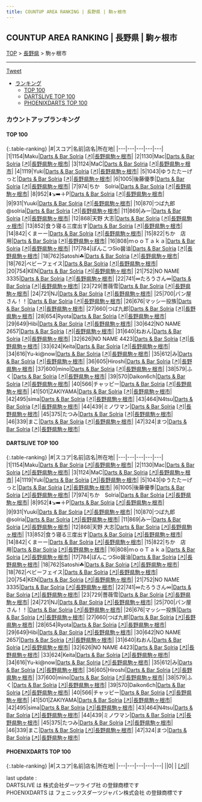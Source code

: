 ```yaml
---
title: COUNTUP AREA RANKING | 長野県 | 駒ヶ根市
---
```

## COUNTUP AREA RANKING | 長野県 | 駒ヶ根市

[TOP](/darts/rank/) > [長野県](/darts/rank/長野県/) > 駒ヶ根市

___

<a href="https://twitter.com/share?ref_src=twsrc%5Etfw" data-text="COUNTUP AREA RANKING | 長野県駒ヶ根市" class="twitter-share-button" data-hashtags="DARTSLIVE,PHOENIXDARTS,darts,ダーツ" data-show-count="false">Tweet</a>

* [ランキング](#カウントアップランキング)
    * [TOP 100](#top-100)
    * [DARTSLIVE TOP 100](#dartslive-top-100)
    * [PHOENIXDARTS TOP 100](#phoenixdarts-top-100)

### カウントアップランキング

#### TOP 100



{:.table-ranking}
|#|スコア|名前|店名|所在地|
|---|---|---|---|---|
|1|1154|<span class="rank-name-dl">Maku</span>|<a href="/darts/rank/shops/61bf7620a77f283ba3f63593b5358cc4.html">Darts & Bar Solria</a> <a href="https://search.dartslive.com/jp/shop/61bf7620a77f283ba3f63593b5358cc4">[↗]</a>|<a href="/darts/rank/長野県/駒ヶ根市">長野県駒ヶ根市</a>|
|2|1130|<span class="rank-name-dl">Mac</span>|<a href="/darts/rank/shops/61bf7620a77f283ba3f63593b5358cc4.html">Darts & Bar Solria</a> <a href="https://search.dartslive.com/jp/shop/61bf7620a77f283ba3f63593b5358cc4">[↗]</a>|<a href="/darts/rank/長野県/駒ヶ根市">長野県駒ヶ根市</a>|
|3|1124|<span class="rank-name-dl">MaC</span>|<a href="/darts/rank/shops/61bf7620a77f283ba3f63593b5358cc4.html">Darts & Bar Solria</a> <a href="https://search.dartslive.com/jp/shop/61bf7620a77f283ba3f63593b5358cc4">[↗]</a>|<a href="/darts/rank/長野県/駒ヶ根市">長野県駒ヶ根市</a>|
|4|1119|<span class="rank-name-dl">Yuki</span>|<a href="/darts/rank/shops/61bf7620a77f283ba3f63593b5358cc4.html">Darts & Bar Solria</a> <a href="https://search.dartslive.com/jp/shop/61bf7620a77f283ba3f63593b5358cc4">[↗]</a>|<a href="/darts/rank/長野県/駒ヶ根市">長野県駒ヶ根市</a>|
|5|1043|<span class="rank-name-dl">ゆうたたーげっと</span>|<a href="/darts/rank/shops/61bf7620a77f283ba3f63593b5358cc4.html">Darts & Bar Solria</a> <a href="https://search.dartslive.com/jp/shop/61bf7620a77f283ba3f63593b5358cc4">[↗]</a>|<a href="/darts/rank/長野県/駒ヶ根市">長野県駒ヶ根市</a>|
|6|1005|<span class="rank-name-dl">後藤優季</span>|<a href="/darts/rank/shops/61bf7620a77f283ba3f63593b5358cc4.html">Darts & Bar Solria</a> <a href="https://search.dartslive.com/jp/shop/61bf7620a77f283ba3f63593b5358cc4">[↗]</a>|<a href="/darts/rank/長野県/駒ヶ根市">長野県駒ヶ根市</a>|
|7|974|<span class="rank-name-dl">ちか　Solria</span>|<a href="/darts/rank/shops/61bf7620a77f283ba3f63593b5358cc4.html">Darts & Bar Solria</a> <a href="https://search.dartslive.com/jp/shop/61bf7620a77f283ba3f63593b5358cc4">[↗]</a>|<a href="/darts/rank/長野県/駒ヶ根市">長野県駒ヶ根市</a>|
|8|952|<span class="rank-name-dl">⬇️↘️➡️＋P</span>|<a href="/darts/rank/shops/61bf7620a77f283ba3f63593b5358cc4.html">Darts & Bar Solria</a> <a href="https://search.dartslive.com/jp/shop/61bf7620a77f283ba3f63593b5358cc4">[↗]</a>|<a href="/darts/rank/長野県/駒ヶ根市">長野県駒ヶ根市</a>|
|9|931|<span class="rank-name-dl">Yuuki</span>|<a href="/darts/rank/shops/61bf7620a77f283ba3f63593b5358cc4.html">Darts & Bar Solria</a> <a href="https://search.dartslive.com/jp/shop/61bf7620a77f283ba3f63593b5358cc4">[↗]</a>|<a href="/darts/rank/長野県/駒ヶ根市">長野県駒ヶ根市</a>|
|10|870|<span class="rank-name-dl">つば九郎@solria</span>|<a href="/darts/rank/shops/61bf7620a77f283ba3f63593b5358cc4.html">Darts & Bar Solria</a> <a href="https://search.dartslive.com/jp/shop/61bf7620a77f283ba3f63593b5358cc4">[↗]</a>|<a href="/darts/rank/長野県/駒ヶ根市">長野県駒ヶ根市</a>|
|11|869|<span class="rank-name-dl">みー</span>|<a href="/darts/rank/shops/61bf7620a77f283ba3f63593b5358cc4.html">Darts & Bar Solria</a> <a href="https://search.dartslive.com/jp/shop/61bf7620a77f283ba3f63593b5358cc4">[↗]</a>|<a href="/darts/rank/長野県/駒ヶ根市">長野県駒ヶ根市</a>|
|12|868|<span class="rank-name-dl">天野 大志</span>|<a href="/darts/rank/shops/61bf7620a77f283ba3f63593b5358cc4.html">Darts & Bar Solria</a> <a href="https://search.dartslive.com/jp/shop/61bf7620a77f283ba3f63593b5358cc4">[↗]</a>|<a href="/darts/rank/長野県/駒ヶ根市">長野県駒ヶ根市</a>|
|13|852|<span class="rank-name-dl">食う寝る三度出す</span>|<a href="/darts/rank/shops/61bf7620a77f283ba3f63593b5358cc4.html">Darts & Bar Solria</a> <a href="https://search.dartslive.com/jp/shop/61bf7620a77f283ba3f63593b5358cc4">[↗]</a>|<a href="/darts/rank/長野県/駒ヶ根市">長野県駒ヶ根市</a>|
|14|842|<span class="rank-name-dl">くまーー</span>|<a href="/darts/rank/shops/61bf7620a77f283ba3f63593b5358cc4.html">Darts & Bar Solria</a> <a href="https://search.dartslive.com/jp/shop/61bf7620a77f283ba3f63593b5358cc4">[↗]</a>|<a href="/darts/rank/長野県/駒ヶ根市">長野県駒ヶ根市</a>|
|15|822|<span class="rank-name-dl">ちか　店用</span>|<a href="/darts/rank/shops/61bf7620a77f283ba3f63593b5358cc4.html">Darts & Bar Solria</a> <a href="https://search.dartslive.com/jp/shop/61bf7620a77f283ba3f63593b5358cc4">[↗]</a>|<a href="/darts/rank/長野県/駒ヶ根市">長野県駒ヶ根市</a>|
|16|808|<span class="rank-name-dl">ｍｏｏＴａｋａ</span>|<a href="/darts/rank/shops/61bf7620a77f283ba3f63593b5358cc4.html">Darts & Bar Solria</a> <a href="https://search.dartslive.com/jp/shop/61bf7620a77f283ba3f63593b5358cc4">[↗]</a>|<a href="/darts/rank/長野県/駒ヶ根市">長野県駒ヶ根市</a>|
|17|784|<span class="rank-name-dl">ぽんこつSio醤油</span>|<a href="/darts/rank/shops/61bf7620a77f283ba3f63593b5358cc4.html">Darts & Bar Solria</a> <a href="https://search.dartslive.com/jp/shop/61bf7620a77f283ba3f63593b5358cc4">[↗]</a>|<a href="/darts/rank/長野県/駒ヶ根市">長野県駒ヶ根市</a>|
|18|762|<span class="rank-name-dl">Satoshi☘︎︎</span>|<a href="/darts/rank/shops/61bf7620a77f283ba3f63593b5358cc4.html">Darts & Bar Solria</a> <a href="https://search.dartslive.com/jp/shop/61bf7620a77f283ba3f63593b5358cc4">[↗]</a>|<a href="/darts/rank/長野県/駒ヶ根市">長野県駒ヶ根市</a>|
|18|762|<span class="rank-name-dl">ベビーフェイス</span>|<a href="/darts/rank/shops/61bf7620a77f283ba3f63593b5358cc4.html">Darts & Bar Solria</a> <a href="https://search.dartslive.com/jp/shop/61bf7620a77f283ba3f63593b5358cc4">[↗]</a>|<a href="/darts/rank/長野県/駒ヶ根市">長野県駒ヶ根市</a>|
|20|754|<span class="rank-name-dl">KEN</span>|<a href="/darts/rank/shops/61bf7620a77f283ba3f63593b5358cc4.html">Darts & Bar Solria</a> <a href="https://search.dartslive.com/jp/shop/61bf7620a77f283ba3f63593b5358cc4">[↗]</a>|<a href="/darts/rank/長野県/駒ヶ根市">長野県駒ヶ根市</a>|
|21|752|<span class="rank-name-dl">NO NAME 3335</span>|<a href="/darts/rank/shops/61bf7620a77f283ba3f63593b5358cc4.html">Darts & Bar Solria</a> <a href="https://search.dartslive.com/jp/shop/61bf7620a77f283ba3f63593b5358cc4">[↗]</a>|<a href="/darts/rank/長野県/駒ヶ根市">長野県駒ヶ根市</a>|
|22|741|<span class="rank-name-dl">∞たろうさん∞</span>|<a href="/darts/rank/shops/61bf7620a77f283ba3f63593b5358cc4.html">Darts & Bar Solria</a> <a href="https://search.dartslive.com/jp/shop/61bf7620a77f283ba3f63593b5358cc4">[↗]</a>|<a href="/darts/rank/長野県/駒ヶ根市">長野県駒ヶ根市</a>|
|23|729|<span class="rank-name-dl">薔薇雪</span>|<a href="/darts/rank/shops/61bf7620a77f283ba3f63593b5358cc4.html">Darts & Bar Solria</a> <a href="https://search.dartslive.com/jp/shop/61bf7620a77f283ba3f63593b5358cc4">[↗]</a>|<a href="/darts/rank/長野県/駒ヶ根市">長野県駒ヶ根市</a>|
|24|721|<span class="rank-name-dl">NJ</span>|<a href="/darts/rank/shops/61bf7620a77f283ba3f63593b5358cc4.html">Darts & Bar Solria</a> <a href="https://search.dartslive.com/jp/shop/61bf7620a77f283ba3f63593b5358cc4">[↗]</a>|<a href="/darts/rank/長野県/駒ヶ根市">長野県駒ヶ根市</a>|
|25|700|<span class="rank-name-dl">パン屋さん！！</span>|<a href="/darts/rank/shops/61bf7620a77f283ba3f63593b5358cc4.html">Darts & Bar Solria</a> <a href="https://search.dartslive.com/jp/shop/61bf7620a77f283ba3f63593b5358cc4">[↗]</a>|<a href="/darts/rank/長野県/駒ヶ根市">長野県駒ヶ根市</a>|
|26|676|<span class="rank-name-dl">マッシー投族</span>|<a href="/darts/rank/shops/61bf7620a77f283ba3f63593b5358cc4.html">Darts & Bar Solria</a> <a href="https://search.dartslive.com/jp/shop/61bf7620a77f283ba3f63593b5358cc4">[↗]</a>|<a href="/darts/rank/長野県/駒ヶ根市">長野県駒ヶ根市</a>|
|27|660|<span class="rank-name-dl">つば九郎</span>|<a href="/darts/rank/shops/61bf7620a77f283ba3f63593b5358cc4.html">Darts & Bar Solria</a> <a href="https://search.dartslive.com/jp/shop/61bf7620a77f283ba3f63593b5358cc4">[↗]</a>|<a href="/darts/rank/長野県/駒ヶ根市">長野県駒ヶ根市</a>|
|28|654|<span class="rank-name-dl">Ryota</span>|<a href="/darts/rank/shops/61bf7620a77f283ba3f63593b5358cc4.html">Darts & Bar Solria</a> <a href="https://search.dartslive.com/jp/shop/61bf7620a77f283ba3f63593b5358cc4">[↗]</a>|<a href="/darts/rank/長野県/駒ヶ根市">長野県駒ヶ根市</a>|
|29|649|<span class="rank-name-dl">Hibi</span>|<a href="/darts/rank/shops/61bf7620a77f283ba3f63593b5358cc4.html">Darts & Bar Solria</a> <a href="https://search.dartslive.com/jp/shop/61bf7620a77f283ba3f63593b5358cc4">[↗]</a>|<a href="/darts/rank/長野県/駒ヶ根市">長野県駒ヶ根市</a>|
|30|642|<span class="rank-name-dl">NO NAME 2657</span>|<a href="/darts/rank/shops/61bf7620a77f283ba3f63593b5358cc4.html">Darts & Bar Solria</a> <a href="https://search.dartslive.com/jp/shop/61bf7620a77f283ba3f63593b5358cc4">[↗]</a>|<a href="/darts/rank/長野県/駒ヶ根市">長野県駒ヶ根市</a>|
|31|640|<span class="rank-name-dl">ねおん</span>|<a href="/darts/rank/shops/61bf7620a77f283ba3f63593b5358cc4.html">Darts & Bar Solria</a> <a href="https://search.dartslive.com/jp/shop/61bf7620a77f283ba3f63593b5358cc4">[↗]</a>|<a href="/darts/rank/長野県/駒ヶ根市">長野県駒ヶ根市</a>|
|32|626|<span class="rank-name-dl">NO NAME 4423</span>|<a href="/darts/rank/shops/61bf7620a77f283ba3f63593b5358cc4.html">Darts & Bar Solria</a> <a href="https://search.dartslive.com/jp/shop/61bf7620a77f283ba3f63593b5358cc4">[↗]</a>|<a href="/darts/rank/長野県/駒ヶ根市">長野県駒ヶ根市</a>|
|33|624|<span class="rank-name-dl">Keita</span>|<a href="/darts/rank/shops/61bf7620a77f283ba3f63593b5358cc4.html">Darts & Bar Solria</a> <a href="https://search.dartslive.com/jp/shop/61bf7620a77f283ba3f63593b5358cc4">[↗]</a>|<a href="/darts/rank/長野県/駒ヶ根市">長野県駒ヶ根市</a>|
|34|616|<span class="rank-name-dl">Yu-ki@now</span>|<a href="/darts/rank/shops/61bf7620a77f283ba3f63593b5358cc4.html">Darts & Bar Solria</a> <a href="https://search.dartslive.com/jp/shop/61bf7620a77f283ba3f63593b5358cc4">[↗]</a>|<a href="/darts/rank/長野県/駒ヶ根市">長野県駒ヶ根市</a>|
|35|612|<span class="rank-name-dl">み</span>|<a href="/darts/rank/shops/61bf7620a77f283ba3f63593b5358cc4.html">Darts & Bar Solria</a> <a href="https://search.dartslive.com/jp/shop/61bf7620a77f283ba3f63593b5358cc4">[↗]</a>|<a href="/darts/rank/長野県/駒ヶ根市">長野県駒ヶ根市</a>|
|36|605|<span class="rank-name-dl">Hiroshi</span>|<a href="/darts/rank/shops/61bf7620a77f283ba3f63593b5358cc4.html">Darts & Bar Solria</a> <a href="https://search.dartslive.com/jp/shop/61bf7620a77f283ba3f63593b5358cc4">[↗]</a>|<a href="/darts/rank/長野県/駒ヶ根市">長野県駒ヶ根市</a>|
|37|600|<span class="rank-name-dl">mino</span>|<a href="/darts/rank/shops/61bf7620a77f283ba3f63593b5358cc4.html">Darts & Bar Solria</a> <a href="https://search.dartslive.com/jp/shop/61bf7620a77f283ba3f63593b5358cc4">[↗]</a>|<a href="/darts/rank/長野県/駒ヶ根市">長野県駒ヶ根市</a>|
|38|579|<span class="rank-name-dl">ふく</span>|<a href="/darts/rank/shops/61bf7620a77f283ba3f63593b5358cc4.html">Darts & Bar Solria</a> <a href="https://search.dartslive.com/jp/shop/61bf7620a77f283ba3f63593b5358cc4">[↗]</a>|<a href="/darts/rank/長野県/駒ヶ根市">長野県駒ヶ根市</a>|
|39|570|<span class="rank-name-dl">Daikon6ch</span>|<a href="/darts/rank/shops/61bf7620a77f283ba3f63593b5358cc4.html">Darts & Bar Solria</a> <a href="https://search.dartslive.com/jp/shop/61bf7620a77f283ba3f63593b5358cc4">[↗]</a>|<a href="/darts/rank/長野県/駒ヶ根市">長野県駒ヶ根市</a>|
|40|566|<span class="rank-name-dl">チャッピー</span>|<a href="/darts/rank/shops/61bf7620a77f283ba3f63593b5358cc4.html">Darts & Bar Solria</a> <a href="https://search.dartslive.com/jp/shop/61bf7620a77f283ba3f63593b5358cc4">[↗]</a>|<a href="/darts/rank/長野県/駒ヶ根市">長野県駒ヶ根市</a>|
|41|501|<span class="rank-name-dl">ZAKIYAMA</span>|<a href="/darts/rank/shops/61bf7620a77f283ba3f63593b5358cc4.html">Darts & Bar Solria</a> <a href="https://search.dartslive.com/jp/shop/61bf7620a77f283ba3f63593b5358cc4">[↗]</a>|<a href="/darts/rank/長野県/駒ヶ根市">長野県駒ヶ根市</a>|
|42|495|<span class="rank-name-dl">sima</span>|<a href="/darts/rank/shops/61bf7620a77f283ba3f63593b5358cc4.html">Darts & Bar Solria</a> <a href="https://search.dartslive.com/jp/shop/61bf7620a77f283ba3f63593b5358cc4">[↗]</a>|<a href="/darts/rank/長野県/駒ヶ根市">長野県駒ヶ根市</a>|
|43|464|<span class="rank-name-dl">N4tsu</span>|<a href="/darts/rank/shops/61bf7620a77f283ba3f63593b5358cc4.html">Darts & Bar Solria</a> <a href="https://search.dartslive.com/jp/shop/61bf7620a77f283ba3f63593b5358cc4">[↗]</a>|<a href="/darts/rank/長野県/駒ヶ根市">長野県駒ヶ根市</a>|
|44|439|<span class="rank-name-dl">ミノワマン</span>|<a href="/darts/rank/shops/61bf7620a77f283ba3f63593b5358cc4.html">Darts & Bar Solria</a> <a href="https://search.dartslive.com/jp/shop/61bf7620a77f283ba3f63593b5358cc4">[↗]</a>|<a href="/darts/rank/長野県/駒ヶ根市">長野県駒ヶ根市</a>|
|45|375|<span class="rank-name-dl">たつみ</span>|<a href="/darts/rank/shops/61bf7620a77f283ba3f63593b5358cc4.html">Darts & Bar Solria</a> <a href="https://search.dartslive.com/jp/shop/61bf7620a77f283ba3f63593b5358cc4">[↗]</a>|<a href="/darts/rank/長野県/駒ヶ根市">長野県駒ヶ根市</a>|
|46|339|<span class="rank-name-dl">まこ</span>|<a href="/darts/rank/shops/61bf7620a77f283ba3f63593b5358cc4.html">Darts & Bar Solria</a> <a href="https://search.dartslive.com/jp/shop/61bf7620a77f283ba3f63593b5358cc4">[↗]</a>|<a href="/darts/rank/長野県/駒ヶ根市">長野県駒ヶ根市</a>|
|47|324|<span class="rank-name-dl">まつ</span>|<a href="/darts/rank/shops/61bf7620a77f283ba3f63593b5358cc4.html">Darts & Bar Solria</a> <a href="https://search.dartslive.com/jp/shop/61bf7620a77f283ba3f63593b5358cc4">[↗]</a>|<a href="/darts/rank/長野県/駒ヶ根市">長野県駒ヶ根市</a>|


#### DARTSLIVE TOP 100



{:.table-ranking}
|#|スコア|名前|店名|所在地|
|---|---|---|---|---|
|1|1154|<span class="rank-name-dl">Maku</span>|<a href="/darts/rank/shops/61bf7620a77f283ba3f63593b5358cc4.html">Darts & Bar Solria</a> <a href="https://search.dartslive.com/jp/shop/61bf7620a77f283ba3f63593b5358cc4">[↗]</a>|<a href="/darts/rank/長野県/駒ヶ根市">長野県駒ヶ根市</a>|
|2|1130|<span class="rank-name-dl">Mac</span>|<a href="/darts/rank/shops/61bf7620a77f283ba3f63593b5358cc4.html">Darts & Bar Solria</a> <a href="https://search.dartslive.com/jp/shop/61bf7620a77f283ba3f63593b5358cc4">[↗]</a>|<a href="/darts/rank/長野県/駒ヶ根市">長野県駒ヶ根市</a>|
|3|1124|<span class="rank-name-dl">MaC</span>|<a href="/darts/rank/shops/61bf7620a77f283ba3f63593b5358cc4.html">Darts & Bar Solria</a> <a href="https://search.dartslive.com/jp/shop/61bf7620a77f283ba3f63593b5358cc4">[↗]</a>|<a href="/darts/rank/長野県/駒ヶ根市">長野県駒ヶ根市</a>|
|4|1119|<span class="rank-name-dl">Yuki</span>|<a href="/darts/rank/shops/61bf7620a77f283ba3f63593b5358cc4.html">Darts & Bar Solria</a> <a href="https://search.dartslive.com/jp/shop/61bf7620a77f283ba3f63593b5358cc4">[↗]</a>|<a href="/darts/rank/長野県/駒ヶ根市">長野県駒ヶ根市</a>|
|5|1043|<span class="rank-name-dl">ゆうたたーげっと</span>|<a href="/darts/rank/shops/61bf7620a77f283ba3f63593b5358cc4.html">Darts & Bar Solria</a> <a href="https://search.dartslive.com/jp/shop/61bf7620a77f283ba3f63593b5358cc4">[↗]</a>|<a href="/darts/rank/長野県/駒ヶ根市">長野県駒ヶ根市</a>|
|6|1005|<span class="rank-name-dl">後藤優季</span>|<a href="/darts/rank/shops/61bf7620a77f283ba3f63593b5358cc4.html">Darts & Bar Solria</a> <a href="https://search.dartslive.com/jp/shop/61bf7620a77f283ba3f63593b5358cc4">[↗]</a>|<a href="/darts/rank/長野県/駒ヶ根市">長野県駒ヶ根市</a>|
|7|974|<span class="rank-name-dl">ちか　Solria</span>|<a href="/darts/rank/shops/61bf7620a77f283ba3f63593b5358cc4.html">Darts & Bar Solria</a> <a href="https://search.dartslive.com/jp/shop/61bf7620a77f283ba3f63593b5358cc4">[↗]</a>|<a href="/darts/rank/長野県/駒ヶ根市">長野県駒ヶ根市</a>|
|8|952|<span class="rank-name-dl">⬇️↘️➡️＋P</span>|<a href="/darts/rank/shops/61bf7620a77f283ba3f63593b5358cc4.html">Darts & Bar Solria</a> <a href="https://search.dartslive.com/jp/shop/61bf7620a77f283ba3f63593b5358cc4">[↗]</a>|<a href="/darts/rank/長野県/駒ヶ根市">長野県駒ヶ根市</a>|
|9|931|<span class="rank-name-dl">Yuuki</span>|<a href="/darts/rank/shops/61bf7620a77f283ba3f63593b5358cc4.html">Darts & Bar Solria</a> <a href="https://search.dartslive.com/jp/shop/61bf7620a77f283ba3f63593b5358cc4">[↗]</a>|<a href="/darts/rank/長野県/駒ヶ根市">長野県駒ヶ根市</a>|
|10|870|<span class="rank-name-dl">つば九郎@solria</span>|<a href="/darts/rank/shops/61bf7620a77f283ba3f63593b5358cc4.html">Darts & Bar Solria</a> <a href="https://search.dartslive.com/jp/shop/61bf7620a77f283ba3f63593b5358cc4">[↗]</a>|<a href="/darts/rank/長野県/駒ヶ根市">長野県駒ヶ根市</a>|
|11|869|<span class="rank-name-dl">みー</span>|<a href="/darts/rank/shops/61bf7620a77f283ba3f63593b5358cc4.html">Darts & Bar Solria</a> <a href="https://search.dartslive.com/jp/shop/61bf7620a77f283ba3f63593b5358cc4">[↗]</a>|<a href="/darts/rank/長野県/駒ヶ根市">長野県駒ヶ根市</a>|
|12|868|<span class="rank-name-dl">天野 大志</span>|<a href="/darts/rank/shops/61bf7620a77f283ba3f63593b5358cc4.html">Darts & Bar Solria</a> <a href="https://search.dartslive.com/jp/shop/61bf7620a77f283ba3f63593b5358cc4">[↗]</a>|<a href="/darts/rank/長野県/駒ヶ根市">長野県駒ヶ根市</a>|
|13|852|<span class="rank-name-dl">食う寝る三度出す</span>|<a href="/darts/rank/shops/61bf7620a77f283ba3f63593b5358cc4.html">Darts & Bar Solria</a> <a href="https://search.dartslive.com/jp/shop/61bf7620a77f283ba3f63593b5358cc4">[↗]</a>|<a href="/darts/rank/長野県/駒ヶ根市">長野県駒ヶ根市</a>|
|14|842|<span class="rank-name-dl">くまーー</span>|<a href="/darts/rank/shops/61bf7620a77f283ba3f63593b5358cc4.html">Darts & Bar Solria</a> <a href="https://search.dartslive.com/jp/shop/61bf7620a77f283ba3f63593b5358cc4">[↗]</a>|<a href="/darts/rank/長野県/駒ヶ根市">長野県駒ヶ根市</a>|
|15|822|<span class="rank-name-dl">ちか　店用</span>|<a href="/darts/rank/shops/61bf7620a77f283ba3f63593b5358cc4.html">Darts & Bar Solria</a> <a href="https://search.dartslive.com/jp/shop/61bf7620a77f283ba3f63593b5358cc4">[↗]</a>|<a href="/darts/rank/長野県/駒ヶ根市">長野県駒ヶ根市</a>|
|16|808|<span class="rank-name-dl">ｍｏｏＴａｋａ</span>|<a href="/darts/rank/shops/61bf7620a77f283ba3f63593b5358cc4.html">Darts & Bar Solria</a> <a href="https://search.dartslive.com/jp/shop/61bf7620a77f283ba3f63593b5358cc4">[↗]</a>|<a href="/darts/rank/長野県/駒ヶ根市">長野県駒ヶ根市</a>|
|17|784|<span class="rank-name-dl">ぽんこつSio醤油</span>|<a href="/darts/rank/shops/61bf7620a77f283ba3f63593b5358cc4.html">Darts & Bar Solria</a> <a href="https://search.dartslive.com/jp/shop/61bf7620a77f283ba3f63593b5358cc4">[↗]</a>|<a href="/darts/rank/長野県/駒ヶ根市">長野県駒ヶ根市</a>|
|18|762|<span class="rank-name-dl">Satoshi☘︎︎</span>|<a href="/darts/rank/shops/61bf7620a77f283ba3f63593b5358cc4.html">Darts & Bar Solria</a> <a href="https://search.dartslive.com/jp/shop/61bf7620a77f283ba3f63593b5358cc4">[↗]</a>|<a href="/darts/rank/長野県/駒ヶ根市">長野県駒ヶ根市</a>|
|18|762|<span class="rank-name-dl">ベビーフェイス</span>|<a href="/darts/rank/shops/61bf7620a77f283ba3f63593b5358cc4.html">Darts & Bar Solria</a> <a href="https://search.dartslive.com/jp/shop/61bf7620a77f283ba3f63593b5358cc4">[↗]</a>|<a href="/darts/rank/長野県/駒ヶ根市">長野県駒ヶ根市</a>|
|20|754|<span class="rank-name-dl">KEN</span>|<a href="/darts/rank/shops/61bf7620a77f283ba3f63593b5358cc4.html">Darts & Bar Solria</a> <a href="https://search.dartslive.com/jp/shop/61bf7620a77f283ba3f63593b5358cc4">[↗]</a>|<a href="/darts/rank/長野県/駒ヶ根市">長野県駒ヶ根市</a>|
|21|752|<span class="rank-name-dl">NO NAME 3335</span>|<a href="/darts/rank/shops/61bf7620a77f283ba3f63593b5358cc4.html">Darts & Bar Solria</a> <a href="https://search.dartslive.com/jp/shop/61bf7620a77f283ba3f63593b5358cc4">[↗]</a>|<a href="/darts/rank/長野県/駒ヶ根市">長野県駒ヶ根市</a>|
|22|741|<span class="rank-name-dl">∞たろうさん∞</span>|<a href="/darts/rank/shops/61bf7620a77f283ba3f63593b5358cc4.html">Darts & Bar Solria</a> <a href="https://search.dartslive.com/jp/shop/61bf7620a77f283ba3f63593b5358cc4">[↗]</a>|<a href="/darts/rank/長野県/駒ヶ根市">長野県駒ヶ根市</a>|
|23|729|<span class="rank-name-dl">薔薇雪</span>|<a href="/darts/rank/shops/61bf7620a77f283ba3f63593b5358cc4.html">Darts & Bar Solria</a> <a href="https://search.dartslive.com/jp/shop/61bf7620a77f283ba3f63593b5358cc4">[↗]</a>|<a href="/darts/rank/長野県/駒ヶ根市">長野県駒ヶ根市</a>|
|24|721|<span class="rank-name-dl">NJ</span>|<a href="/darts/rank/shops/61bf7620a77f283ba3f63593b5358cc4.html">Darts & Bar Solria</a> <a href="https://search.dartslive.com/jp/shop/61bf7620a77f283ba3f63593b5358cc4">[↗]</a>|<a href="/darts/rank/長野県/駒ヶ根市">長野県駒ヶ根市</a>|
|25|700|<span class="rank-name-dl">パン屋さん！！</span>|<a href="/darts/rank/shops/61bf7620a77f283ba3f63593b5358cc4.html">Darts & Bar Solria</a> <a href="https://search.dartslive.com/jp/shop/61bf7620a77f283ba3f63593b5358cc4">[↗]</a>|<a href="/darts/rank/長野県/駒ヶ根市">長野県駒ヶ根市</a>|
|26|676|<span class="rank-name-dl">マッシー投族</span>|<a href="/darts/rank/shops/61bf7620a77f283ba3f63593b5358cc4.html">Darts & Bar Solria</a> <a href="https://search.dartslive.com/jp/shop/61bf7620a77f283ba3f63593b5358cc4">[↗]</a>|<a href="/darts/rank/長野県/駒ヶ根市">長野県駒ヶ根市</a>|
|27|660|<span class="rank-name-dl">つば九郎</span>|<a href="/darts/rank/shops/61bf7620a77f283ba3f63593b5358cc4.html">Darts & Bar Solria</a> <a href="https://search.dartslive.com/jp/shop/61bf7620a77f283ba3f63593b5358cc4">[↗]</a>|<a href="/darts/rank/長野県/駒ヶ根市">長野県駒ヶ根市</a>|
|28|654|<span class="rank-name-dl">Ryota</span>|<a href="/darts/rank/shops/61bf7620a77f283ba3f63593b5358cc4.html">Darts & Bar Solria</a> <a href="https://search.dartslive.com/jp/shop/61bf7620a77f283ba3f63593b5358cc4">[↗]</a>|<a href="/darts/rank/長野県/駒ヶ根市">長野県駒ヶ根市</a>|
|29|649|<span class="rank-name-dl">Hibi</span>|<a href="/darts/rank/shops/61bf7620a77f283ba3f63593b5358cc4.html">Darts & Bar Solria</a> <a href="https://search.dartslive.com/jp/shop/61bf7620a77f283ba3f63593b5358cc4">[↗]</a>|<a href="/darts/rank/長野県/駒ヶ根市">長野県駒ヶ根市</a>|
|30|642|<span class="rank-name-dl">NO NAME 2657</span>|<a href="/darts/rank/shops/61bf7620a77f283ba3f63593b5358cc4.html">Darts & Bar Solria</a> <a href="https://search.dartslive.com/jp/shop/61bf7620a77f283ba3f63593b5358cc4">[↗]</a>|<a href="/darts/rank/長野県/駒ヶ根市">長野県駒ヶ根市</a>|
|31|640|<span class="rank-name-dl">ねおん</span>|<a href="/darts/rank/shops/61bf7620a77f283ba3f63593b5358cc4.html">Darts & Bar Solria</a> <a href="https://search.dartslive.com/jp/shop/61bf7620a77f283ba3f63593b5358cc4">[↗]</a>|<a href="/darts/rank/長野県/駒ヶ根市">長野県駒ヶ根市</a>|
|32|626|<span class="rank-name-dl">NO NAME 4423</span>|<a href="/darts/rank/shops/61bf7620a77f283ba3f63593b5358cc4.html">Darts & Bar Solria</a> <a href="https://search.dartslive.com/jp/shop/61bf7620a77f283ba3f63593b5358cc4">[↗]</a>|<a href="/darts/rank/長野県/駒ヶ根市">長野県駒ヶ根市</a>|
|33|624|<span class="rank-name-dl">Keita</span>|<a href="/darts/rank/shops/61bf7620a77f283ba3f63593b5358cc4.html">Darts & Bar Solria</a> <a href="https://search.dartslive.com/jp/shop/61bf7620a77f283ba3f63593b5358cc4">[↗]</a>|<a href="/darts/rank/長野県/駒ヶ根市">長野県駒ヶ根市</a>|
|34|616|<span class="rank-name-dl">Yu-ki@now</span>|<a href="/darts/rank/shops/61bf7620a77f283ba3f63593b5358cc4.html">Darts & Bar Solria</a> <a href="https://search.dartslive.com/jp/shop/61bf7620a77f283ba3f63593b5358cc4">[↗]</a>|<a href="/darts/rank/長野県/駒ヶ根市">長野県駒ヶ根市</a>|
|35|612|<span class="rank-name-dl">み</span>|<a href="/darts/rank/shops/61bf7620a77f283ba3f63593b5358cc4.html">Darts & Bar Solria</a> <a href="https://search.dartslive.com/jp/shop/61bf7620a77f283ba3f63593b5358cc4">[↗]</a>|<a href="/darts/rank/長野県/駒ヶ根市">長野県駒ヶ根市</a>|
|36|605|<span class="rank-name-dl">Hiroshi</span>|<a href="/darts/rank/shops/61bf7620a77f283ba3f63593b5358cc4.html">Darts & Bar Solria</a> <a href="https://search.dartslive.com/jp/shop/61bf7620a77f283ba3f63593b5358cc4">[↗]</a>|<a href="/darts/rank/長野県/駒ヶ根市">長野県駒ヶ根市</a>|
|37|600|<span class="rank-name-dl">mino</span>|<a href="/darts/rank/shops/61bf7620a77f283ba3f63593b5358cc4.html">Darts & Bar Solria</a> <a href="https://search.dartslive.com/jp/shop/61bf7620a77f283ba3f63593b5358cc4">[↗]</a>|<a href="/darts/rank/長野県/駒ヶ根市">長野県駒ヶ根市</a>|
|38|579|<span class="rank-name-dl">ふく</span>|<a href="/darts/rank/shops/61bf7620a77f283ba3f63593b5358cc4.html">Darts & Bar Solria</a> <a href="https://search.dartslive.com/jp/shop/61bf7620a77f283ba3f63593b5358cc4">[↗]</a>|<a href="/darts/rank/長野県/駒ヶ根市">長野県駒ヶ根市</a>|
|39|570|<span class="rank-name-dl">Daikon6ch</span>|<a href="/darts/rank/shops/61bf7620a77f283ba3f63593b5358cc4.html">Darts & Bar Solria</a> <a href="https://search.dartslive.com/jp/shop/61bf7620a77f283ba3f63593b5358cc4">[↗]</a>|<a href="/darts/rank/長野県/駒ヶ根市">長野県駒ヶ根市</a>|
|40|566|<span class="rank-name-dl">チャッピー</span>|<a href="/darts/rank/shops/61bf7620a77f283ba3f63593b5358cc4.html">Darts & Bar Solria</a> <a href="https://search.dartslive.com/jp/shop/61bf7620a77f283ba3f63593b5358cc4">[↗]</a>|<a href="/darts/rank/長野県/駒ヶ根市">長野県駒ヶ根市</a>|
|41|501|<span class="rank-name-dl">ZAKIYAMA</span>|<a href="/darts/rank/shops/61bf7620a77f283ba3f63593b5358cc4.html">Darts & Bar Solria</a> <a href="https://search.dartslive.com/jp/shop/61bf7620a77f283ba3f63593b5358cc4">[↗]</a>|<a href="/darts/rank/長野県/駒ヶ根市">長野県駒ヶ根市</a>|
|42|495|<span class="rank-name-dl">sima</span>|<a href="/darts/rank/shops/61bf7620a77f283ba3f63593b5358cc4.html">Darts & Bar Solria</a> <a href="https://search.dartslive.com/jp/shop/61bf7620a77f283ba3f63593b5358cc4">[↗]</a>|<a href="/darts/rank/長野県/駒ヶ根市">長野県駒ヶ根市</a>|
|43|464|<span class="rank-name-dl">N4tsu</span>|<a href="/darts/rank/shops/61bf7620a77f283ba3f63593b5358cc4.html">Darts & Bar Solria</a> <a href="https://search.dartslive.com/jp/shop/61bf7620a77f283ba3f63593b5358cc4">[↗]</a>|<a href="/darts/rank/長野県/駒ヶ根市">長野県駒ヶ根市</a>|
|44|439|<span class="rank-name-dl">ミノワマン</span>|<a href="/darts/rank/shops/61bf7620a77f283ba3f63593b5358cc4.html">Darts & Bar Solria</a> <a href="https://search.dartslive.com/jp/shop/61bf7620a77f283ba3f63593b5358cc4">[↗]</a>|<a href="/darts/rank/長野県/駒ヶ根市">長野県駒ヶ根市</a>|
|45|375|<span class="rank-name-dl">たつみ</span>|<a href="/darts/rank/shops/61bf7620a77f283ba3f63593b5358cc4.html">Darts & Bar Solria</a> <a href="https://search.dartslive.com/jp/shop/61bf7620a77f283ba3f63593b5358cc4">[↗]</a>|<a href="/darts/rank/長野県/駒ヶ根市">長野県駒ヶ根市</a>|
|46|339|<span class="rank-name-dl">まこ</span>|<a href="/darts/rank/shops/61bf7620a77f283ba3f63593b5358cc4.html">Darts & Bar Solria</a> <a href="https://search.dartslive.com/jp/shop/61bf7620a77f283ba3f63593b5358cc4">[↗]</a>|<a href="/darts/rank/長野県/駒ヶ根市">長野県駒ヶ根市</a>|
|47|324|<span class="rank-name-dl">まつ</span>|<a href="/darts/rank/shops/61bf7620a77f283ba3f63593b5358cc4.html">Darts & Bar Solria</a> <a href="https://search.dartslive.com/jp/shop/61bf7620a77f283ba3f63593b5358cc4">[↗]</a>|<a href="/darts/rank/長野県/駒ヶ根市">長野県駒ヶ根市</a>|


#### PHOENIXDARTS TOP 100



{:.table-ranking}
|#|スコア|名前|店名|所在地|
|---|---|---|---|---|
||0|<span class="rank-name-dl"> </span>|<a href="/darts/rank/shops/.html"></a> <a href="">[↗]</a>|<a href="/darts/rank//"></a>|


<div class="footer border-top border-gray-light mt-5 pt-3 text-right text-gray">
    last update : <span style="font-weight: italic" id="foot_last_modified"></span><br />
    DARTSLIVE は 株式会社ダーツライブ社 の登録商標です<br />
    PHOENIXDARTS は フェニックスダーツジャパン株式会社 の登録商標です<br />
</div>

<script src="https://cdnjs.cloudflare.com/ajax/libs/jquery.tablesorter/2.31.3/js/jquery.tablesorter.min.js" integrity="sha512-qzgd5cYSZcosqpzpn7zF2ZId8f/8CHmFKZ8j7mU4OUXTNRd5g+ZHBPsgKEwoqxCtdQvExE5LprwwPAgoicguNg==" crossorigin="anonymous" referrerpolicy="no-referrer"></script>
<link rel="stylesheet" href="https://cdnjs.cloudflare.com/ajax/libs/jquery.tablesorter/2.31.3/css/theme.default.min.css" integrity="sha512-wghhOJkjQX0Lh3NSWvNKeZ0ZpNn+SPVXX1Qyc9OCaogADktxrBiBdKGDoqVUOyhStvMBmJQ8ZdMHiR3wuEq8+w==" crossorigin="anonymous" referrerpolicy="no-referrer" />
<script>
$(function() {
    $(".table-ranking").tablesorter({sortList:[[0, 0]]});
    $("#foot_last_modified").text(formatDate(new Date(document.lastModified), 'yyyy-MM-dd HH:mm:ss'));
});
</script>

<script async src="https://platform.twitter.com/widgets.js" charset="utf-8"></script>